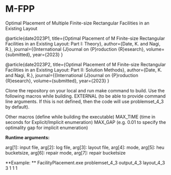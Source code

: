 # M-FPP
Optimal Placement of Multiple Finite-size Rectangular Facilities in an Existing Layout

@article{date2023P1,
  title={Optimal Placement of M Finite-size Rectangular Facilities in an
Existing Layout: Part I: Theory},
  author={Date, K. and Nagi, R.},
  journal={{International {J}ournal on {P}roduction {R}esearch},
  volume={submitted},
  year={2023}
}

@article{date2023P2,
  title={Optimal Placement of M Finite-size Rectangular Facilities in an
Existing Layout: Part II: Solution Methods},
  author={Date, K. and Nagi, R.},
  journal={{International {J}ournal on {P}roduction {R}esearch},
  volume={submitted},
  year={2023}
}

Clone the repository on your local and run make command to build. Use the following macros while building.
EXTERNAL (to be able to provide command line arguments. If this is not defined, then the code will use problemset_4_3 by default).

Other macros (define while building the executable)
MAX_TIME (time in seconds for Explicit/Implicit enumeration)
MAX_GAP (e.g. 0.01 to specify the optimality gap for implicit enumeration)

**Runtime arguments:**

arg[1]: input file, arg[2]: log file, arg[3]: layout file, arg[4]: mode, arg[5]: heu bucketsize, arg[6]: repair mode, arg[7]: repair bucketsize

**Example:
**
FacilityPlacement.exe problemset_4_3 output_4_3 layout_4_3 3 1 1 1




